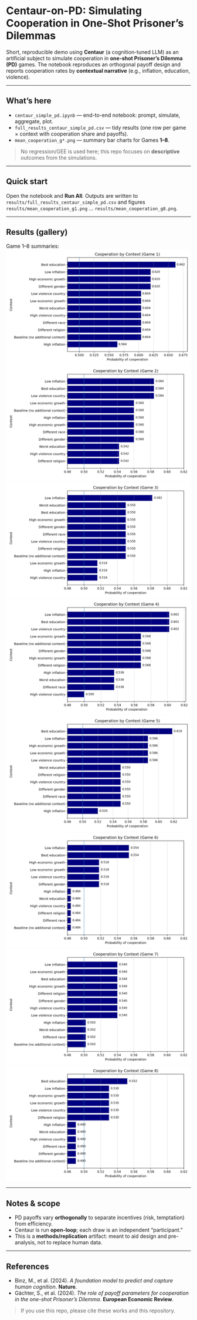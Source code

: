 # Centaur-on-PD: Simulating Cooperation in One-Shot Prisoner’s Dilemmas

Short, reproducible demo using **Centaur** (a cognition-tuned LLM) as an artificial subject to simulate cooperation in **one-shot Prisoner’s Dilemma (PD)** games. The notebook reproduces an orthogonal payoff design and reports cooperation rates by **contextual narrative** (e.g., inflation, education, violence).

---

## What’s here

* `centaur_simple_pd.ipynb` — end-to-end notebook: prompt, simulate, aggregate, plot.
* `full_results_centaur_simple_pd.csv` — tidy results (one row per game × context with cooperation share and payoffs).
* `mean_cooperation_g*.png` — summary bar charts for Games **1–8**.

> No regression/GEE is used here; this repo focuses on **descriptive** outcomes from the simulations.

---

## Quick start

Open the notebook and **Run All**.
Outputs are written to `results/full_results_centaur_simple_pd.csv` and figures `results/mean_cooperation_g1.png` … `results/mean_cooperation_g8.png`.

---

## Results (gallery)

Game 1–8 summaries:
![G1](results/mean_cooperation_g1.png)
![G2](results/mean_cooperation_g2.png)
![G3](results/mean_cooperation_g3.png)
![G4](results/mean_cooperation_g4.png)
![G5](results/mean_cooperation_g5.png)
![G6](results/mean_cooperation_g6.png)
![G7](results/mean_cooperation_g7.png)
![G8](results/mean_cooperation_g8.png)

---

## Notes & scope

* PD payoffs vary **orthogonally** to separate incentives (risk, temptation) from efficiency.
* Centaur is run **open-loop**; each draw is an independent “participant.”
* This is a **methods/replication** artifact: meant to aid design and pre-analysis, not to replace human data.

---

## References

* Binz, M., et al. (2024). *A foundation model to predict and capture human cognition*. **Nature**.
* Gächter, S., et al. (2024). *The role of payoff parameters for cooperation in the one-shot Prisoner’s Dilemma*. **European Economic Review**.

> If you use this repo, please cite these works and this repository.
